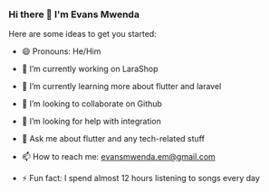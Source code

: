 ### Hi there 👋 I'm Evans Mwenda


Here are some ideas to get you started:

- 😄 Pronouns: He/Him
- 🔭 I’m currently working on LaraShop
- 🌱 I’m currently learning more about flutter and laravel
- 👯 I’m looking to collaborate on Github
- 🤔 I’m looking for help with integration
- 💬 Ask me about flutter and any tech-related stuff
- 📫 How to reach me: evansmwenda.em@gmail.com

- ⚡ Fun fact: I spend almost 12 hours listening to songs every day
